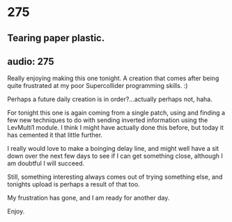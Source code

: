 # 275
## Tearing paper plastic.
audio: 275
---

Really enjoying making this one tonight. A creation that comes after being quite frustrated at my poor Supercollider programming skills. :)

Perhaps a future daily creation is in order?…actually perhaps not, haha.

For tonight this one is again coming from a single patch, using and finding a few new techniques to do with sending inverted information using the LevMulti1 module. I think I might have actually done this before, but today it has cemented it that little further.

I really would love to make a boinging delay line, and might well have a sit down over the next few days to see if I can get something close, although I am doubtful I will succeed.

Still, something interesting always comes out of trying something else, and tonights upload is perhaps a result of that too.

My frustration has gone, and I am ready for another day.

Enjoy.